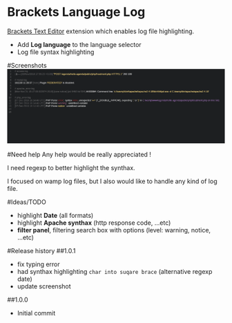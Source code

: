 # Brackets Language Log
[Brackets Text Editor](http://brackets.io) extension which enables log file highlighting.
- Add **Log language** to the language selector
- Log file syntax highlighting

#Screenshots
![alt tag](https://raw.githubusercontent.com/AgamlaRage/brackets-language-log/master/screenshots/screen.gif)


#Need help
Any help would be really appreciated !

I need regexp to better highlight the synthax.

I focused on wamp log files, but I also would like to handle any kind of log file.


#Ideas/TODO
- highlight **Date** (all formats)
- highlight **Apache synthax** (http response code, ...etc)
- **filter panel**, filtering search box with options (level: warning, notice, ...etc)

#Release history
##1.0.1
- fix typing error
- had synthax highlighting ``char into suqare brace`` (alternative regexp date)
- update screenshot

##1.0.0
- Initial commit
